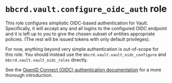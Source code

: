 `bbcrd.vault.configure_oidc_auth` role
======================================

This role configures simplistic OIDC-based authentication for Vault.
Specifically, it will accept any and all logins to the configured OIDC endpoint
and it is left up to you to give the chosen subset of entities appropriate
policies. (The rest will be issued tokens with only default privileges).

For now, anything beyond very simple authentication is out-of-scope for this
role. You should instead use the `bbcrd.vault.vault_oidc_configure` and
`bbcrd.vault.vault_oidc_roles` directly.

See the [OpenID Connect (OIDC) authentication
documentation](../../docs/oidc_auth.md) for a more thorough introduction.
